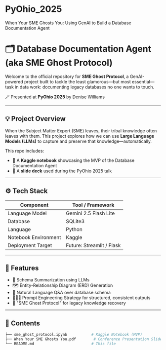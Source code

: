 # PyOhio_2025
When Your SME Ghosts You: Using GenAI to Build a Database Documentation Agent

# 🗂️ Database Documentation Agent (aka SME Ghost Protocol)

Welcome to the official repository for **SME Ghost Protocol**, a GenAI-powered project built to tackle the least glamorous—but most essential—task in data work: documenting legacy databases no one wants to touch.

🪄 Presented at **PyOhio 2025** by Denise Williams

---

## 💡 Project Overview

When the Subject Matter Expert (SME) leaves, their tribal knowledge often leaves with them. This project explores how we can use **Large Language Models (LLMs)** to capture and preserve that knowledge—automatically.

This repo includes:

- 🧠 A **Kaggle notebook** showcasing the MVP of the Database Documentation Agent
- 🎤 A **slide deck** used during the PyOhio 2025 talk

---

## ⚙️ Tech Stack

| Component            | Tool / Framework          |
| -------------------- | ------------------------- |
| Language Model       | Gemini 2.5 Flash Lite     |
| Database             | SQLite3                   |
| Language             | Python                    |
| Notebook Environment | Kaggle                    |
| Deployment Target    | Future: Streamlit / Flask |

---

## 🚀 Features

- 📄 Schema Summarization using LLMs  
- 🗺️ Entity-Relationship Diagram (ERD) Generation  
- 🤖 Natural Language Q&A over database schema  
- 🧑🏾‍💻 Prompt Engineering Strategy for structured, consistent outputs  
- 👻 "SME Ghost Protocol" for legacy knowledge recovery  

---

## 📂 Contents

```bash
├── sme_ghost_protocol.ipynb           # Kaggle Notebook (MVP)
├── When Your SME Ghosts You.pdf        # Conference Presentation Slides                        
└── README.md                          # This file

